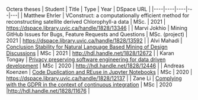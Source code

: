 Octera theses
| Student | Title | Type | Year | DSpace URL |
|----|----|----|---|---|
| Matthew Ehrler | VConstruct: a computationally efficient method for reconstructing satellite derived Chlorophyll-a data | MSc. | 2021 | https://dspace.library.uvic.ca/handle/1828/13346 |
| Marvi Jokhio | Mining GitHub Issues for Bugs, Feature Requests and Questions | MSc. (project) | 2021 | https://dspace.library.uvic.ca/handle/1828/13592 |
| Alvi Mahadi | [Conclusion Stability for Natural Language Based Mining of Design Discussions](Thesis-AlviMahadi.pdf) | MSc | 2021 | http://hdl.handle.net/1828/12672 |
| Karan Tongay | [Privacy preserving software engineering for data driven development](Privacy_preserving_software_engineering_for_data_driven_development.pdf) | MSc | 2020 | http://hdl.handle.net/1828/12446 |
| Andreas Koenzen | [Code Duplication and REuse in Jupyter Notebooks](https://dspace.library.uvic.ca/handle/1828/12137) | MSc | 2020 | https://dspace.library.uvic.ca/handle/1828/12137 |
| Zane Li | [Complying with the GDPR in the context of continuous integration](Ze_Shi_Li_MSc_2020.pdf) | MSc | 2020 |http://hdl.handle.net/1828/11676 | 

